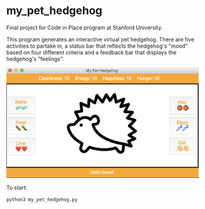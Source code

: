# my_pet_hedgehog
Final project for Code in Place program at Stanford University. 

This program generates an interactive virtual pet hedgehog. There are five
activities to partake in, a status bar that reflects the hedgehog's "mood"
based on four different criteria and a feedback bar that displays the
hedgehog's "feelings".

![my_hedgehog](my_pet_hedgehog.png)

To start:

    python3 my_pet_hedgehog.py
